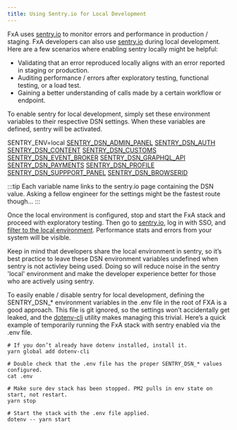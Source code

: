 ```yaml
---
title: Using Sentry.io for Local Development
---
```


FxA uses [sentry.io](https://sentry.io) to monitor errors and performance in production / staging. FxA developers can also use [sentry.io](https://sentry.io) during local development. Here are a few scenarios where enabling sentry locally might be helpful:

- Validating that an error reproduced locally aligns with an error reported in staging or production.
- Auditing performance / errors after exploratory testing, functional testing, or a load test.
- Gaining a better understanding of calls made by a certain workflow or endpoint. 

To enable sentry for local development, simply set these environment variables to their respective DSN settings. When these variables are defined, sentry will be activated. 

SENTRY_ENV=local
[SENTRY_DSN_ADMIN_PANEL](https://sentry.io/settings/mozilla/projects/fxa-admin-panel/keys/)
[SENTRY_DSN_AUTH](https://sentry.io/settings/mozilla/projects/fxa-auth/keys/)
[SENTRY_DSN_CONTENT](https://sentry.io/settings/mozilla/projects/fxa-content/)
[SENTRY_DSN_CUSTOMS](https://sentry.io/settings/mozilla/projects/fxa-customs/)
[SENTRY_DSN_EVENT_BROKER](https://sentry.io/settings/mozilla/projects/fxa-event-broker/keys/)
[SENTRY_DSN_GRAPHQL_API](https://sentry.io/settings/mozilla/projects/fxa-graphql-api/keys/)
[SENTRY_DSN_PAYMENTS](https://sentry.io/settings/mozilla/projects/fxa-payments/keys/)
[SENTRY_DSN_PROFILE](https://sentry.io/settings/mozilla/projects/fxa-profile/keys/)
[SENTRY_DSN_SUPPPORT_PANEL](https://sentry.io/settings/mozilla/projects/fxa-support-panel/)
[SENTRY_DSN_BROWSERID](https://sentry.io/settings/mozilla/projects/fxa-browserid-verify/keys/)

:::tip
Each variable name links to the sentry.io page containing the DSN value. Asking a fellow engineer for the settings might be the fastest route though... 
:::

Once the local environment is configured, stop and start the FxA stack and proceed with exploratory testing. Then go to [sentry.io](https://sentry.io), log in with SSO, and [filter to the local environment](https://docs.sentry.io/product/sentry-basics/environments/). Performance stats and errors from your system will be visible.

Keep in mind that developers share the local environment in sentry, so it’s best practice to leave these DSN environment variables undefined when sentry is not activley being used. Doing so will reduce noise in the sentry 'local' environment and make the developer experience better for those who are actively using sentry.

To easily enable / disable sentry for local development, defining the SENTRY_DSN_* environment variables in the .env file in the root of FXA is a good approach. This file is git ignored, so the settings won’t accidentally get leaked, and the [dotenv-cli](https://www.npmjs.com/package/dotenv-cli) utility makes managing this trivial. Here’s a quick example of temporarily running the FxA stack with sentry enabled via the .env file.

```
# If you don’t already have dotenv installed, install it.
yarn global add dotenv-cli

# Double check that the .env file has the proper SENTRY_DSN_* values configured.
cat .env

# Make sure dev stack has been stopped. PM2 pulls in env state on start, not restart.
yarn stop

# Start the stack with the .env file applied.
dotenv -- yarn start 
```
